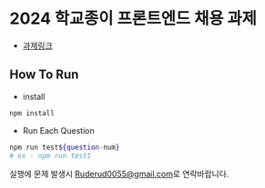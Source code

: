 # 2024 학교종이 프론트엔드 채용 과제

- [과제링크](https://schoolbell-e.notion.site/2024-a8374e5a9b704118be3256b6fb919854)

## How To Run

- install

```bash
npm install
```

- Run Each Question

```bash
npm run test${question-num}
# ex - npm run test1
```

실행에 문제 발생시 [Ruderud0055@gmail.com](Ruderud0055@gmail.com)로 연락바랍니다.
